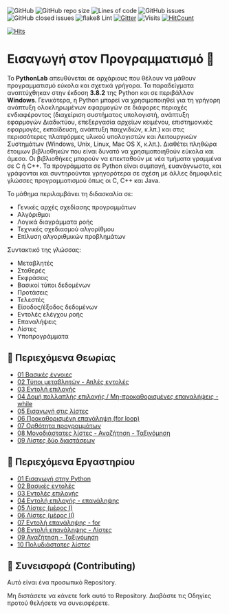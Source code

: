 ![GitHub](https://img.shields.io/github/license/Effie375/PythonLab)
![GitHub repo size](https://img.shields.io/github/repo-size/Effie375/PythonLab)
![Lines of code](https://img.shields.io/tokei/lines/github/Effie375/PythonLab)
![GitHub issues](https://img.shields.io/github/issues-raw/Effie375/PythonLab)
![GitHub closed issues](https://img.shields.io/github/issues-closed-raw/Effie375/PythonLab)
![flake8 Lint](https://github.com/Effie375/PythonLab/workflows/flake8%20Lint/badge.svg)
[![Gitter](https://badges.gitter.im/TPTE_Python/community.svg)](https://gitter.im/TPTE_Python/community?utm_source=badge&utm_medium=badge&utm_campaign=pr-badge)
![Visits](https://badges.pufler.dev/visits/Effie375/PythonLab)
[![HitCount](http://hits.dwyl.com/effie375/PythonLab.svg)](http://hits.dwyl.com/effie375/PythonLab)

[![Hits](https://hits.seeyoufarm.com/api/count/incr/badge.svg?url=https%3A%2F%2Feffie375.github.io%2FPythonLab%2F&count_bg=%2379C83D&title_bg=%23555555&icon=&icon_color=%23E7E7E7&title=hits&edge_flat=false)](https://hits.seeyoufarm.com)

# Εισαγωγή στον Προγραμματισμό 🐍

Το **PythonLab** απευθύνεται σε αρχάριους που θέλουν να μάθουν προγραμματισμό εύκολα και σχετικά γρήγορα. Τα παραδείγματα αναπτύχθηκαν στην έκδοση **3.8.2** της Python και σε περιβάλλον **Windows**. Γενικότερα, η Python μπορεί να χρησιμοποιηθεί για τη γρήγορη ανάπτυξη ολοκληρωμένων εφαρμογών σε διάφορες περιοχές ενδιαφέροντος (διαχείριση συστήματος υπολογιστή, ανάπτυξη εφαρμογών Διαδικτύου, επεξεργασία αρχείων κειμένου, επιστημονικές εφαρμογές, εκπαίδευση, ανάπτυξη παιχνιδιών, κ.λπ.) και στις περισσότερες πλατφόρμες υλικού υπολογιστών και Λειτουργικών Συστημάτων (Windows, Unix, Linux, Mac OS X, κ.λπ.). Διαθέτει πληθώρα έτοιμων βιβλιοθηκών που είναι δυνατό να χρησιμοποιηθούν εύκολα και άμεσα. Οι βιβλιοθήκες μπορούν να επεκταθούν με νέα τμήματα γραμμένα σε C ή C++. Τα προγράμματα σε Python είναι συμπαγή, ευανάγνωστα, και γράφονται και συντηρούνται γρηγορότερα σε σχέση με άλλες δημοφιλείς γλώσσες προγραμματισμού όπως οι C, C++ και Java.

Το μάθημα περιλαμβάνει τη διδασκαλία σε:

- Γενικές αρχές σχεδίασης προγραμμάτων
- Αλγόριθμοι
- Λογικά διαγράμματα ροής
- Τεχνικές σχεδιασμού αλγορίθμου
- Επίλυση αλγοριθμικών προβλημάτων

Συντακτικό της γλώσσας:

- Μεταβλητές
- Σταθερές
- Εκφράσεις
- Βασικοί τύποι δεδομένων
- Προτάσεις
- Τελεστές
- Είσοδος/έξοδος δεδομένων
- Εντολές ελέγχου ροής
- Επαναλήψεις
- Λίστες
- Υποπρογράμματα

## 📁 Περιεχόμενα Θεωρίας

- [01 Βασικές έννοιες](lectures/lecture_01.md)
- [02 Τύποι μεταβλητών - Απλές εντολές](lectures/lecture_02.md)
- [03 Εντολή επιλογής](lectures/lecture_03.md)
- [04 Δομή πολλαπλής επιλογής / Μη-προκαθορισμένες επαναλήψεις - while](lectures/lecture_04.md)
- [05 Εισαγωγή στις λίστες](lectures/lecture_05.md)
- [06 Προκαθορισμένη επανάληψη (for loop)](lectures/lecture_06.md)
- [07 Ορθότητα προγραμμάτων](lectures/lecture_07.md)
- [08 Μονοδιάστατες λίστες - Αναζήτηση - Ταξινόμηση](lectures/lecture_08.md)
- [09 Λίστες δύο διαστάσεων](lectures/lecture_09.md)

## 📁 Περιεχόμενα Εργαστηρίου

- [01 Εισαγωγή στην Python](labs/lab_01.md)
- [02 Βασικές εντολές](labs/lab_02.md)
- [03 Εντολές επιλογής](labs/lab_03.md)
- [04 Εντολή επιλογής - επανάληψης](labs/lab_04.md)
- [05 Λίστες (μέρος Ι)](labs/lab_05.md)
- [06 Λίστες (μέρος ΙΙ)](labs/lab_06.md)
- [07 Εντολή επανάληψης - for](labs/lab_07.md)
- [08 Εντολή επανάληψης - Λίστες](labs/lab_08.md)
- [09 Αναζήτηση - Ταξινόμηση](labs/lab_09.md)
- [10 Πολυδιάστατες λίστες](labs/lab_10.md)

## 🔨 Συνεισφορά (Contributing)

Αυτό είναι ένα προσωπικό Repository.

Μη διστάσετε να κάνετε fork αυτό το Repository. Διαβάστε τις Οδηγίες προτού θελήσετε να συνεισφέρετε.
